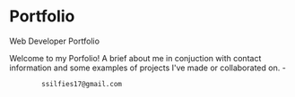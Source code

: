 # Portfolio
Web Developer Portfolio

Welcome to my Porfolio! A brief about me in conjuction with contact information and some examples of projects I've made or collaborated on. -
            
            ssilfies17@gmail.com
